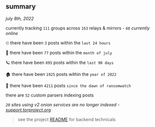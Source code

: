 
## summary
_july 8th, 2022_

currently tracking `111` groups across `163` relays & mirrors - _`68` currently online_

⏲ there have been `3` posts within the `last 24 hours`

🦈 there have been `77` posts within the `month of july`

🪐 there have been `895` posts within the `last 90 days`

🏚 there have been `1925` posts within the `year of 2022`

🦕 there have been `4211` posts `since the dawn of ransomwatch`

there are `52` custom parsers indexing posts

_`20` sites using v2 onion services are no longer indexed - [support.torproject.org](https://support.torproject.org/onionservices/v2-deprecation/)_

> see the project [README](https://github.com/joshhighet/ransomwatch#ransomwatch--) for backend technicals
